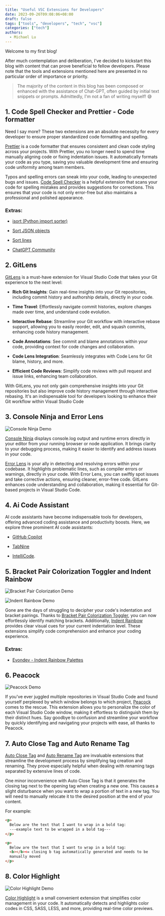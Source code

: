```yaml
---
title: "Useful VSC Extensions for Developers"
date: 2023-09-26T09:08:06+08:00
draft: false
tags: ["tools", "developers", "tech", "vsc"]
categories: ["tech"]
authors:
  - Michael Lu
---
```


Welcome to my first blog!

After much contemplation and deliberation, I've decided to kickstart this blog with content that can prove beneficial to fellow developers. Please note that the tools and extensions mentioned here are presented in no particular order of importance or priority.

> The majority of the content in this blog has been composed or enhanced with the assistance of Chat-GPT, often guided by initial text snippets or prompts. Admittedly, I'm not a fan of writing myself! 😅

## 1. Code Spell Checker and Prettier - Code formatter

Need I say more? These two extensions are an absolute necessity for every developer to ensure proper standardized code formatting and spelling.

[Prettier](https://marketplace.visualstudio.com/items?itemName=esbenp.prettier-vscode) is a code formatter that ensures consistent and clean code styling across your projects. With Prettier, you no longer need to spend time manually aligning code or fixing indentation issues. It automatically formats your code as you type, saving you valuable development time and ensuring code uniformity among team members.

Typos and spelling errors can sneak into your code, leading to unexpected bugs and issues. [Code Spell Checker](https://marketplace.visualstudio.com/items?itemName=streetsidesoftware.code-spell-checker) is a helpful extension that scans your code for spelling mistakes and provides suggestions for corrections. This ensures that your code is not only error-free but also maintains a professional and polished appearance.

### Extras:

- [isort (Python import sorter)](https://marketplace.visualstudio.com/items?itemName=ms-python.isort)

- [Sort JSON objects](https://marketplace.visualstudio.com/items?itemName=richie5um2.vscode-sort-json)

- [Sort lines](https://marketplace.visualstudio.com/items?itemName=Tyriar.sort-lines)

- [ChatGPT Community](https://chat.openai.com/c/328f1e14-1ccf-4e88-bc62-b01040e04041)

## 2. GitLens

[GitLens](https://marketplace.visualstudio.com/items?itemName=eamodio.gitlens) is a must-have extension for Visual Studio Code that takes your Git experience to the next level:

- **Rich Git Insights**: Gain real-time insights into your Git repositories, including commit history and authorship details, directly in your code.

- **Time Travel**: Effortlessly navigate commit histories, explore changes made over time, and understand code evolution.

- **Interactive Rebase**: Streamline your Git workflow with interactive rebase support, allowing you to easily reorder, edit, and squash commits, enhancing code history management.

- **Code Annotations**: See commit and blame annotations within your code, providing context for code changes and collaboration.

- **Code Lens Integration**: Seamlessly integrates with Code Lens for Git blame, history, and more.

- **Efficient Code Reviews**: Simplify code reviews with pull request and issue links, enhancing team collaboration.

With GitLens, you not only gain comprehensive insights into your Git repositories but also improve code history management through interactive rebasing. It's an indispensable tool for developers looking to enhance their Git workflow within Visual Studio Code

## 3. Console Ninja and Error Lens

![Console Ninja Demo](./img/ConsoleNinja.gif)

[Console Ninja](https://marketplace.visualstudio.com/items?itemName=WallabyJs.console-ninja) displays console.log output and runtime errors directly in your editor from your running browser or node application. It brings clarity to your debugging process, making it easier to identify and address issues in your code.

[Error Lens](https://marketplace.visualstudio.com/items?itemName=usernamehw.errorlens) is your ally in detecting and resolving errors within your codebase. It highlights problematic lines, such as compiler errors or warnings, directly in your code. With Error Lens, you can swiftly spot issues and take corrective actions, ensuring cleaner, error-free code.
GitLens enhances code understanding and collaboration, making it essential for Git-based projects in Visual Studio Code.

## 4. Ai Code Assistant

AI code assistants have become indispensable tools for developers, offering advanced coding assistance and productivity boosts. Here, we explore three prominent AI code assistants:

- [GitHub Copilot](https://github.com/features/copilot/)

- [TabNine](https://www.tabnine.com/)

- [IntelliCode](https://visualstudio.microsoft.com/services/intellicode/).

## 5. Bracket Pair Colorization Toggler and Indent Rainbow

![Bracket Pair Colorization Demo](./img/BracketPair.gif)

![Indent Rainbow Demo](./img/RainbowIndent.png)

Gone are the days of struggling to decipher your code's indentation and bracket pairings. Thanks to [Bracket Pair Colorization Toggler](https://marketplace.visualstudio.com/items?itemName=dzhavat.bracket-pair-toggler), you can now effortlessly identify matching brackets. Additionally, [Indent Rainbow](https://marketplace.visualstudio.com/items?itemName=oderwat.indent-rainbow) provides clear visual cues for your current indentation level. These extensions simplify code comprehension and enhance your coding experience.

### Extras:

- [Evondev - Indent Rainbow Palettes](https://marketplace.visualstudio.com/items?itemName=evondev.indent-rainbow-palettes)

## 6. Peacock

![Peacock Demo](./img/Peacock.png)

If you've ever juggled multiple repositories in Visual Studio Code and found yourself perplexed by which window belongs to which project, [Peacock](https://marketplace.visualstudio.com/items?itemName=johnpapa.vscode-peacock) comes to the rescue. This extension allows you to personalize the color of each Visual Studio Code window, making it effortless to distinguish them by their distinct hues. Say goodbye to confusion and streamline your workflow by quickly identifying and navigating your projects with ease, all thanks to Peacock.

## 7. Auto Close Tag and Auto Rename Tag

[Auto Close Tag](https://marketplace.visualstudio.com/items?itemName=formulahendry.auto-close-tag) and [Auto Rename Tag](https://marketplace.visualstudio.com/items?itemName=formulahendry.auto-rename-tag) are invaluable extensions that streamline the development process by simplifying tag creation and renaming. They prove especially helpful when dealing with renaming tags separated by extensive lines of code.

One minor inconvenience with Auto Close Tag is that it generates the closing tag next to the opening tag when creating a new one. This causes a slight disturbance when you want to wrap a portion of text in a new tag. You will need to manually relocate it to the desired position at the end of your content.

For example:

```HTML
<p>
  Below are the text that I want to wrap in a bold tag:
  ---example text to be wrapped in a bold tag---
</p>
```

```HTML
<p>
  Below are the text that I want to wrap in a bold tag:
  <b></b><= closing b tag automatically generated and needs to be
  manually moved
</p>
```

## 8. Color Highlight

![Color Highlight Demo](./img/ColorHighlight.png)

[Color Highlight](https://marketplace.visualstudio.com/items?itemName=naumovs.color-highlight) is a small convenient extension that simplifies color management in your code. It automatically detects and highlights color codes in CSS, SASS, LESS, and more, providing real-time color previews.

